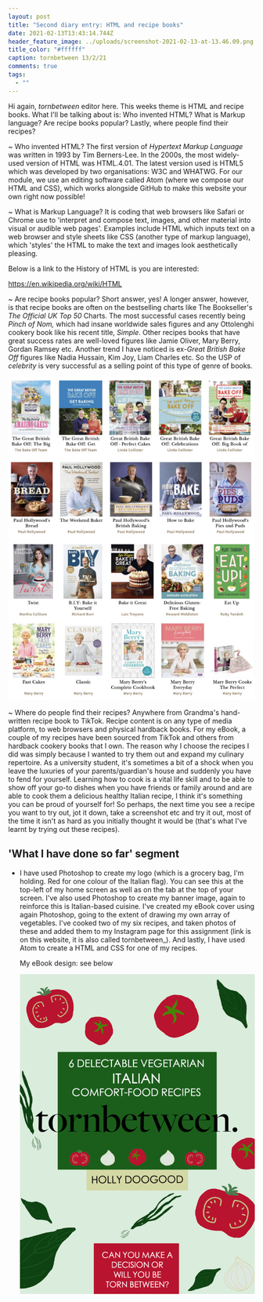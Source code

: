 ```yaml
---
layout: post
title: "Second diary entry: HTML and recipe books"
date: 2021-02-13T13:43:14.744Z
header_feature_image: ../uploads/screenshot-2021-02-13-at-13.46.09.png
title_color: "#ffffff"
caption: tornbetween 13/2/21
comments: true
tags:
  - ""
---
```

[](https://en.wikipedia.org/wiki/HTML)Hi again, *tornbetween* editor here. This weeks theme is HTML and recipe books. What I'll be talking about is: Who invented HTML? What is Markup language? Are recipe books popular? Lastly, where people find their recipes?

~ Who invented HTML? The first version of *Hypertext Markup Language* was written in 1993 by Tim Berners-Lee. In the 2000s, the most widely-used version of HTML was HTML.4.01. The latest version used is HTML5 which was developed by two organisations: W3C and WHATWG. For our module, we use an editing software called Atom (where we compose our HTML and CSS), which works alongside GitHub to make this website your own right now possible!

~ What is Markup Language? It is coding that web browsers like Safari or Chrome use to 'interpret and compose text, images, and other material into visual or audible web pages'. Examples include HTML which inputs text on a web browser and style sheets like CSS (another type of markup language), which 'styles' the HTML to make the text and images look aesthetically pleasing. 

Below is a link to the History of HTML is you are interested:

<https://en.wikipedia.org/wiki/HTML>

~ Are recipe books popular? Short answer, yes! A longer answer, however, is that recipe books are often on the bestselling charts like The Bookseller's *The Official UK Top 50* Charts. The most successful cases recently being *Pinch of Nom,* which had insane worldwide sales figures and any Ottolenghi cookery book like his recent title, *Simple*. Other recipes books that have great success rates are well-loved figures like Jamie Oliver, Mary Berry, Gordan Ramsey etc. Another trend I have noticed is ex-*Great British Bake Off* figures like Nadia Hussain, Kim Joy, Liam Charles etc. So the USP of *celebrity* is very successful as a selling point of this type of genre of books.

![Array of The Great British Bake-Off book covers](../uploads/greatbritish-1-.jpg "The Great British Bake-Off book covers")

~ Where do people find their recipes? Anywhere from Grandma's hand-written recipe book to TikTok. Recipe content is on any type of media platform, to web browsers and physical hardback books. For my eBook, a couple of my recipes have been sourced from TikTok and others from hardback cookery books that I own. The reason why I choose the recipes I did was simply because I wanted to try them out and expand my culinary repertoire. As a university student, it's sometimes a bit of a shock when you leave the luxuries of your parents/guardian's house and suddenly you have to fend for yourself. Learning how to cook is a vital life skill and to be able to show off your go-to dishes when you have friends or family around and are able to cook them a delicious healthy Italian recipe, I think it's something you can be proud of yourself for! So perhaps, the next time you see a recipe you want to try out, jot it down, take a screenshot etc and try it out, most of the time it isn't as hard as you initially thought it would be (that's what I've learnt by trying out these recipes).

## **'What I have done so far' segment**

* I have used Photoshop to create my logo (which is a grocery bag, I'm holding. Red for one colour of the Italian flag). You can see this at the top-left of my home screen as well as on the tab at the top of your screen. I've also used Photoshop to create my banner image, again to reinforce this is Italian-based cuisine. I've created my eBook cover using again Photoshop, going to the extent of drawing my own array of vegetables. I've cooked two of my six recipes, and taken photos of these and added them to my Instagram page for this assignment (link is on this website, it is also called tornbetween_). And lastly, I have used Atom to create a HTML and CSS for one of my recipes.

  My eBook design: see below 



  ![eBook cover for tornbetween's new and upcoming Italian-inspired recipe book. Has an arrangement of hand-drawn vegetable illustrations, all colours of the Italian flag. ](../uploads/ebook-coverpsd.jpg "tornbetween eBook cover")